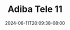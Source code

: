 --- 
title: "Adiba Tele 11"
description: "   video bokep Adiba Tele 11 yandek   baru"
date: 2024-06-11T20:09:38-08:00
file_code: "jgwtqtihj2d3"
draft: false
cover: "089jluuhykdp98nx.jpg"
tags: ["Adiba", "Tele", "bokep-indo", "bokep-viral", "bokep-ig"]
length: 11
fld_id: "1483867"
foldername: "Adiba"
categories: ["Adiba"]
views: 0
---